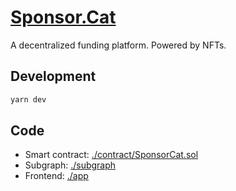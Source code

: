 # [Sponsor.Cat](https://sponsor.cat)

A decentralized funding platform. Powered by NFTs.

## Development

```bash
yarn dev
```

## Code

- Smart contract: [./contract/SponsorCat.sol](./contract/sponsorCat.sol)
- Subgraph: [./subgraph](./subgraph)
- Frontend: [./app](./app)

<!-- ## Thanks
- [Nextjs](https://nextjs.org)
- [Vercel](https://vercel.com/)
- ERC1155 intro: https://www.youtube.com/watch?v=wYOPh8TX_Tw
- Check nft metadata: https://nftchecker.io/?contract=0xc92ceddfb8dd984a89fb494c376f9a48b999aafc&token=2146#output
- NFT validator: https://tofunft.com/tools/validator?network=1&address=0x2093c652baeb79f14d773eed36266258f467d3fc&token=0
 -->

